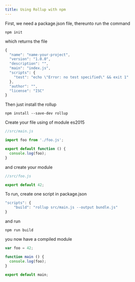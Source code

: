 ```yaml
---
title: Using Rollup with npm
---
```


First, we need a package.json file, thereunto run the command

  ``npm init``
  
 which returns the file
  
  ```js
  {
    "name": "name-your-project",
    "version": "1.0.0",
    "description": "",
    "main": "index.js",
    "scripts": {
      "test": "echo \"Error: no test specified\" && exit 1"
    },
    "author": "",
    "license": "ISC"
  }
  ```

Then just install the rollup

  ``npm install --save-dev rollup``

Create your file using of module es2015

  ```js
  //src/main.js
  
  import foo from './foo.js';
  
  export default function () {
    console.log(foo);
  }
  
  ```

and create your module
 
 ```js
 //src/foo.js
 
 export default 42;
 ```

To run, create one script in package.json

```js
"scripts": {
    "build": "rollup src/main.js --output bundle.js"
}
```

and run

  ``npm run build``
  

you now have a compiled module
  
  ```js
  var foo = 42;
  
  function main () {
    console.log(foo);
  }
  
  export default main;
  ```
 
 
 
